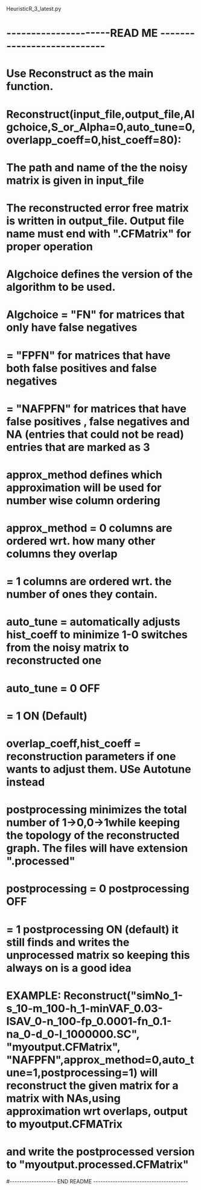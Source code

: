 HeuristicR_3_latest.py

# ---------------------READ ME ---------------------------
# Use Reconstruct as the main function.
# Reconstruct(input_file,output_file,Algchoice,S_or_Alpha=0,auto_tune=0,overlapp_coeff=0,hist_coeff=80):
# The path and name of the the noisy matrix is given in input_file
# The reconstructed error free matrix is written in output_file. Output file name must end with ".CFMatrix" for proper operation
# Algchoice defines the version of the algorithm to be used.
# Algchoice = "FN" for matrices that only have false negatives
#           = "FPFN" for matrices that have both false positives and false negatives
#           = "NAFPFN" for matrices that have false positives , false negatives and NA (entries that could not be read) entries  that are marked as 3
# approx_method defines which approximation will be used for number wise column ordering
# approx_method = 0 columns are ordered wrt. how many other columns they overlap
#               = 1 columns are ordered wrt. the number of ones they contain.
#            
# auto_tune = automatically adjusts hist_coeff to minimize 1-0 switches from the noisy matrix to reconstructed one
# auto_tune = 0 OFF 
#           = 1 ON  (Default)
# overlap_coeff,hist_coeff = reconstruction parameters if one wants to adjust them. USe Autotune instead
#
# postprocessing minimizes the total number of 1->0,0->1while keeping the topology of the reconstructed graph. The files will have extension ".processed"
# postprocessing = 0 postprocessing OFF 
#                = 1 postprocessing ON  (default)    it still finds and writes the unprocessed matrix so keeping this always on is a good idea
# EXAMPLE: Reconstruct("simNo_1-s_10-m_100-h_1-minVAF_0.03-ISAV_0-n_100-fp_0.0001-fn_0.1-na_0-d_0-l_1000000.SC", "myoutput.CFMatrix", "NAFPFN",approx_method=0,auto_tune=1,postprocessing=1) will reconstruct the given matrix for a matrix with NAs,using approximation wrt overlaps, output to myoutput.CFMATrix
# and write the postprocessed version to "myoutput.processed.CFMatrix"
#------------------- END README ---------------------------------------
